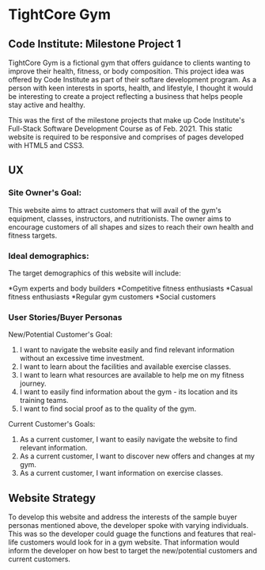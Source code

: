 # TightCore Gym
## Code Institute: Milestone Project 1


TightCore Gym is a fictional gym that offers guidance to clients wanting to improve their health, fitness, or body composition. This project idea was offered by Code Institute as part of their softare development program. As a person with keen interests in sports, health, and lifestyle, I thought it would be interesting to create a project reflecting a business that helps people stay active and healthy. 

This was the first of the milestone projects that make up Code Institute's Full-Stack Software Development Course as of Feb. 2021.
This static website is required to be responsive and comprises of pages developed with HTML5 and CSS3.

## UX

### Site Owner's Goal:
This website aims to attract customers that will avail of the gym's equipment, classes, instructors, and nutritionists. The owner aims to encourage customers of all shapes and sizes to reach their own health and fitness targets.

### Ideal demographics:
The target demographics of this website will include:

*Gym experts and body builders
*Competitive fitness enthusiasts
*Casual fitness enthusiasts
*Regular gym customers
*Social customers

### User Stories/Buyer Personas

New/Potential Customer's Goal:
1. I want to navigate the website easily and find relevant information without an excessive time investment.
2. I want to learn about the facilities and available exercise classes.
3. I want to learn what resources are available to help me on my fitness journey.
4. I want to easily find information about the gym - its location and its training teams.
5. I want to find social proof as to the quality of the gym.

Current Customer's Goals:
1. As a current customer, I want to easily navigate the website to find relevant information.
2. As a current customer, I want to discover new offers and changes at my gym.
3. As a current customer, I want information on exercise classes.

## Website Strategy
To develop this website and address the interests of the sample buyer personas mentioned above, the developer spoke with varying individuals. This was so the developer could guage the functions and features that real-life customers would look for in a gym website. That information would inform the developer on how best to target the new/potential customers and current customers.


